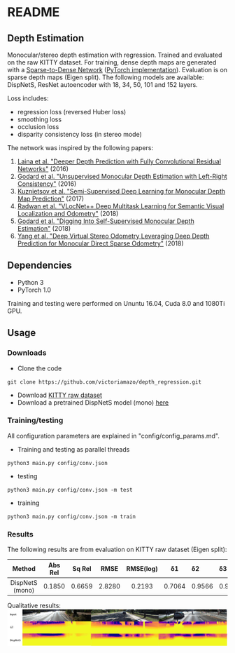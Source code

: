 # README

## Depth Estimation
Monocular/stereo depth estimation with regression. Trained and evaluated on the raw KITTY dataset.
For training, dense depth maps are generated with a [Sparse-to-Dense Network](https://arxiv.org/abs/1709.07492)
([PyTorch implementation](https://github.com/yxgeee/DepthComplete)). Evaluation is on sparse 
depth maps (Eigen split). The following models are available: DispNetS, ResNet autoencoder with 18, 34, 
50, 101 and 152 layers.

Loss includes:
- regression loss (reversed Huber loss)
- smoothing loss
- occlusion loss
- disparity consistency loss (in stereo mode) 

The network was inspired by the following papers:
1. [Laina et al. "Deeper Depth Prediction with Fully Convolutional Residual Networks"](https://arxiv.org/abs/1606.00373) (2016)
2. [Godard et al. "Unsupervised Monocular Depth Estimation with Left-Right Consistency"](https://arxiv.org/abs/1609.03677) (2016)
3. [Kuznietsov et al. "Semi-Supervised Deep Learning for Monocular Depth Map Prediction"](https://arxiv.org/abs/1702.02706) (2017)
4. [Radwan et al. "VLocNet++ Deep Multitask Learning for Semantic Visual Localization and Odometry"](https://arxiv.org/abs/1804.08366) (2018)
5. [Godard et al. "Digging Into Self-Supervised Monocular Depth Estimation"](https://arxiv.org/abs/1806.01260) (2018)
6. [Yang et al. "Deep Virtual Stereo Odometry Leveraging Deep Depth Prediction for Monocular Direct Sparse Odometry"](https://arxiv.org/abs/1807.02570) (2018)

## Dependencies
- Python 3
- PyTorch 1.0

Training and testing were performed on Ununtu 16.04, Cuda 8.0 and 1080Ti GPU.


## Usage

### Downloads
- Clone the code
```
git clone https://github.com/victoriamazo/depth_regression.git
```
- Download [KITTY raw dataset](http://www.cvlibs.net/datasets/kitti/raw_data.php)
- Download a pretrained DispNetS model (mono) [here](https://drive.google.com/open?id=1fgBdfvdG7--c73KV-BwaAxaHNRQjxP5L)


### Training/testing
All configuration parameters are 
explained in "config/config_params.md".

- Training and testing as parallel threads
```
python3 main.py config/conv.json 
```
- testing 
```
python3 main.py config/conv.json -m test
```
- training
```
python3 main.py config/conv.json -m train
```

### Results

The following results are from evaluation on KITTY raw dataset (Eigen split):

|    Method                 | Abs Rel  |   Sq Rel    |  RMSE    |  RMSE(log)    |  &delta;1    |   &delta;2  |  &delta;3    |
| :-----------------------: | :----: | :------: | :------: | :------: | :----------: | :----------- | :-------|
| DispNetS (mono)           |0.1850     | 0.6659      |  2.8280  | 0.2193        | 0.7064 | 0.9566 | 0.9909 |

Qualitative results:
![alt-text-1](https://github.com/victoriamazo/depth_regression/blob/master/images/results_visualization.png "PBT test accuracy") 
